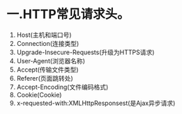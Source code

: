 # 一.HTTP常见请求头。

1. Host(主机和端口号)
2. Connection(连接类型)
3. Upgrade-Insecure-Requests(升级为HTTPS请求)
4. User-Agent(浏览器名称)
5. Accept(传输文件类型)
6. Referer(页面跳转处)
7. Accept-Encoding(文件编码格式)
8. Cookie(Cookie)
9. x-requested-with:XMLHttpResponsest(是Ajax异步请求)

